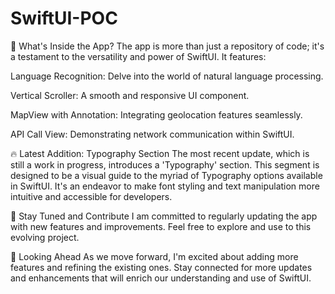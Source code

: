 # SwiftUI-POC
🚀 What's Inside the App? The app is more than just a repository of code; it's a testament to the versatility and power of SwiftUI. It features:

Language Recognition: Delve into the world of natural language processing.

Vertical Scroller: A smooth and responsive UI component.

MapView with Annotation: Integrating geolocation features seamlessly.

API Call View: Demonstrating network communication within SwiftUI.

🔥 Latest Addition: Typography Section The most recent update, which is still a work in progress, introduces a 'Typography' section. This segment is designed to be a visual guide to the myriad of Typography options available in SwiftUI. It's an endeavor to make font styling and text manipulation more intuitive and accessible for developers.

🔗 Stay Tuned and Contribute I am committed to regularly updating the app with new features and improvements. Feel free to explore and use to this evolving project.

🌟 Looking Ahead As we move forward, I'm excited about adding more features and refining the existing ones. Stay connected for more updates and enhancements that will enrich our understanding and use of SwiftUI.
